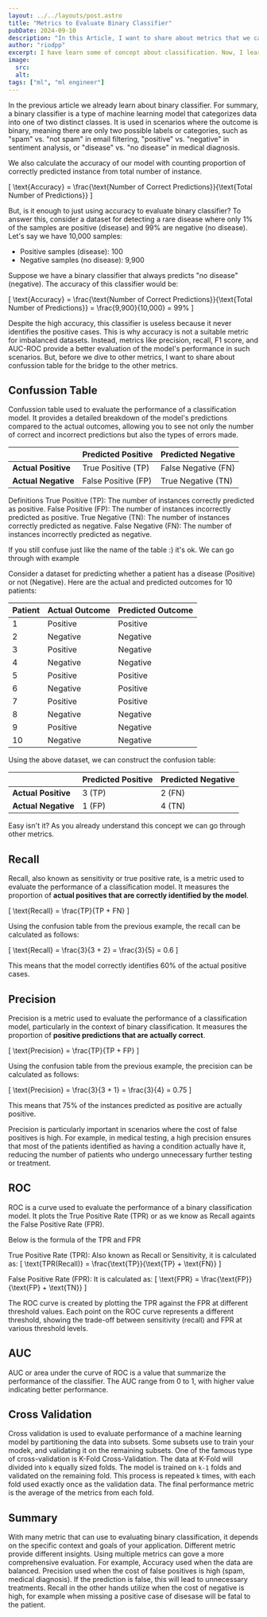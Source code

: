 ```yaml
---
layout: ../../layouts/post.astro
title: "Metrics to Evaluate Binary Classifier"
pubDate: 2024-09-10
description: "In this Article, I want to share about metrics that we can use to evaluate binary classifier"
author: "riodpp"
excerpt: I have learn some of concept about classification. Now, I learn  about how to evaluate binary classifier. Is it enough to just use the accuracy. Is there any other metrics that we can use?
image:
  src:
  alt:
tags: ["ml", "ml engineer"]
---
```


In the previous article we already learn about binary classifier. For summary, a binary classifier is a type of machine learning model that categorizes data into one of two distinct classes. It is used in scenarios where the outcome is binary, meaning there are only two possible labels or categories, such as "spam" vs. "not spam" in email filtering, "positive" vs. "negative" in sentiment analysis, or "disease" vs. "no disease" in medical diagnosis.

We also calculate the accuracy of our model with counting proportion of correctly predicted instance from total number of instance.

\[ \text{Accuracy} = \frac{\text{Number of Correct Predictions}}{\text{Total Number of Predictions}} \]

But, is it enough to just using accuracy to evaluate binary classifier? 
To answer this, consider a dataset for detecting a rare disease where only 1% of the samples are positive (disease) and 99% are negative (no disease). Let's say we have 10,000 samples:

- Positive samples (disease): 100
- Negative samples (no disease): 9,900

Suppose we have a binary classifier that always predicts "no disease" (negative). The accuracy of this classifier would be:

\[ \text{Accuracy} = \frac{\text{Number of Correct Predictions}}{\text{Total Number of Predictions}} = \frac{9,900}{10,000} = 99\% \]

Despite the high accuracy, this classifier is useless because it never identifies the positive cases. This is why accuracy is not a suitable metric for imbalanced datasets. Instead, metrics like precision, recall, F1 score, and AUC-ROC provide a better evaluation of the model's performance in such scenarios. But, before we dive to other metrics, I want to share about confussion table for the bridge to the other metrics.

## Confussion Table
Confussion table used to evaluate the performance of a classification model. It provides a detailed breakdown of the model's predictions compared to the actual outcomes, allowing you to see not only the number of correct and incorrect predictions but also the types of errors made.

|                | Predicted Positive | Predicted Negative |
|----------------|--------------------|--------------------|
| **Actual Positive** | True Positive (TP)  | False Negative (FN) |
| **Actual Negative** | False Positive (FP) | True Negative (TN)  |

Definitions
True Positive (TP): The number of instances correctly predicted as positive.
False Positive (FP): The number of instances incorrectly predicted as positive.
True Negative (TN): The number of instances correctly predicted as negative.
False Negative (FN): The number of instances incorrectly predicted as negative.

If you still confuse just like the name of the table :) it's ok. We can go through with example

Consider a dataset for predicting whether a patient has a disease (Positive) or not (Negative). Here are the actual and predicted outcomes for 10 patients:

| Patient | Actual Outcome | Predicted Outcome |
|---------|----------------|-------------------|
| 1       | Positive       | Positive          |
| 2       | Negative       | Negative          |
| 3       | Positive       | Negative          |
| 4       | Negative       | Negative          |
| 5       | Positive       | Positive          |
| 6       | Negative       | Positive          |
| 7       | Positive       | Positive          |
| 8       | Negative       | Negative          |
| 9       | Positive       | Negative          |
| 10      | Negative       | Negative          |

Using the above dataset, we can construct the confusion table:

|                | Predicted Positive | Predicted Negative |
|----------------|--------------------|--------------------|
| **Actual Positive** | 3 (TP)             | 2 (FN)               |
| **Actual Negative** | 1 (FP)             | 4 (TN)               |

Easy isn't it? As you already understand this concept we can go through other metrics.

## Recall
Recall, also known as sensitivity or true positive rate, is a metric used to evaluate the performance of a classification model. It measures the proportion of **actual positives that are correctly identified by the model**.

\[ \text{Recall} = \frac{TP}{TP + FN} \]

Using the confusion table from the previous example, the recall can be calculated as follows:


\[ \text{Recall} = \frac{3}{3 + 2} = \frac{3}{5} = 0.6 \]

This means that the model correctly identifies 60% of the actual positive cases.

## Precision
Precision is a metric used to evaluate the performance of a classification model, particularly in the context of binary classification. It measures the proportion of **positive predictions that are actually correct**.

\[ \text{Precision} = \frac{TP}{TP + FP} \]

Using the confusion table from the previous example, the precision can be calculated as follows:

\[ \text{Precision} = \frac{3}{3 + 1} = \frac{3}{4} = 0.75 \]

This means that 75% of the instances predicted as positive are actually positive.

Precision is particularly important in scenarios where the cost of false positives is high. For example, in medical testing, a high precision ensures that most of the patients identified as having a condition actually have it, reducing the number of patients who undergo unnecessary further testing or treatment.

## ROC
ROC is a curve used to evaluate the performance of a binary classification model. It plots the True Positive Rate (TPR) or as we know as Recall againts the False Positive Rate (FPR).

Below is the formula of the TPR and FPR

True Positive Rate (TPR): Also known as Recall or Sensitivity, it is calculated as: \[ \text{TPR(Recall)} = \frac{\text{TP}}{\text{TP} + \text{FN}} \]

False Positive Rate (FPR): It is calculated as: \[ \text{FPR} = \frac{\text{FP}}{\text{FP} + \text{TN}} \]

The ROC curve is created by plotting the TPR against the FPR at different threshold values. Each point on the ROC curve represents a different threshold, showing the trade-off between sensitivity (recall) and FPR at various threshold levels.

## AUC
AUC or area under the curve of ROC is a value that summarize the performance of the classifier. The AUC range from 0 to 1, with higher value indicating better performance.

## Cross Validation
Cross validation is used to evaluate performance of a machine learning model by partitioning the data into subsets. Some subsets use to train your modek, and validating it on the remaining subsets. One of the famous type of cross-validation is K-Fold Cross-Validation. 
The data at K-Fold will divided into `k` equally sized folds. The model is trained on `k-1` folds and validated on the remaining fold. This process is repeated `k` times, with each fold used exactly once as the validation data. The final performance metric is the average of the metrics from each fold.

## Summary

With many metric that can use to evaluating binary classification, it depends on the specific context and goals of your application. Different metric provide different insights. Using multiple metrics can gove a more comprehensive evaluation. 
For example, Accuracy used when the data are balanced. Precision used when the cost of false positives is high (spam, medical diagnosis). If the prediction is false, this will lead to unnecessary treatments. Recall in the other hands utilize when the cost of negative is high, for example when missing a positive case of disesase will be fatal to the patient.